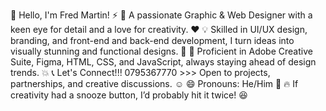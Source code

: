  👋 Hello, I'm Fred Martin! ⚡
🎨 A passionate Graphic & Web Designer with a keen eye for detail and a love for creativity. ❤️
💡 Skilled in UI/UX design, branding, and front-end and back-end development, I turn ideas into visually stunning and functional designs. 🤭
🚀 Proficient in Adobe Creative Suite, Figma, HTML, CSS, and JavaScript, always staying ahead of design trends. 💥
📞 Let's Connect!!! 0795367770 >>> Open to projects, partnerships, and creative discussions. ☺️
😄 Pronouns: He/Him 🌚
🔥 If creativity had a snooze button, I’d probably hit it twice! 😆
<!---
CappuccinoSzn/CappuccinoSzn is a ✨ special ✨ repository because its `README.md` (this file) appears on your GitHub profile.
You can click the Preview link to take a look at your changes.
--->
